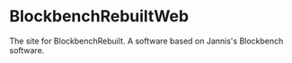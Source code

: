 # BlockbenchRebuiltWeb
The site for BlockbenchRebuilt. A software based on Jannis's Blockbench software. 
